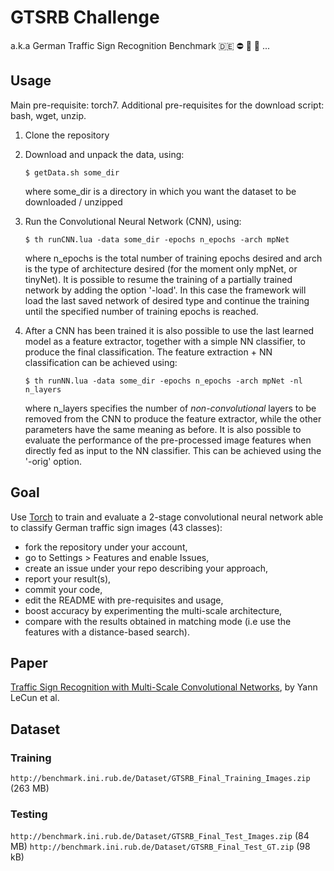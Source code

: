 # GTSRB Challenge

a.k.a German Traffic Sign Recognition Benchmark :de: :no_entry: :no_bicycles:
:no_entry_sign: ...

## Usage
Main pre-requisite: torch7. Additional pre-requisites for the download script: bash, wget, unzip. 

1. Clone the repository
2. Download and unpack the data, using:

	`$ getData.sh some_dir`

   where some_dir is a directory in which you want the dataset to be downloaded / unzipped
3. Run the Convolutional Neural Network (CNN), using:

	`$ th runCNN.lua -data some_dir -epochs n_epochs -arch mpNet`

   where n_epochs is the total number of training epochs desired and arch is the type of architecture desired (for the moment only mpNet, or tinyNet).
   It is possible to resume the training of a partially trained network by adding the option '-load'. In this case the framework will load the last 
   saved network of desired type and continue the training until the specified number of training epochs is reached.
4. After a CNN has been trained it is also possible to use the last learned model as a feature extractor, together with a simple NN classifier, to produce the final classification.
   The feature extraction + NN classification can be achieved using:

   `$ th runNN.lua -data some_dir -epochs n_epochs -arch mpNet -nl n_layers`   
   
   where n_layers specifies the number of *non-convolutional* layers to be removed from the CNN to produce the feature extractor, while the other parameters have the same meaning as before.
   It is also possible to evaluate the performance of the pre-processed image features when directly fed as input to the NN classifier. This can be achieved using the '-orig' option.
   
## Goal

Use [Torch](http://torch.ch/) to train and evaluate a 2-stage convolutional
neural network able to classify German traffic sign images (43 classes):

* fork the repository under your account,
* go to Settings > Features and enable Issues,
* create an issue under your repo describing your approach,
* report your result(s),
* commit your code,
* edit the README with pre-requisites and usage,
* boost accuracy by experimenting the multi-scale architecture,
* compare with the results obtained in matching mode (i.e use the features with a distance-based search).

## Paper

[Traffic Sign Recognition with Multi-Scale Convolutional Networks](http://computer-vision-tjpn.googlecode.com/svn/trunk/documentation/reference_papers/2-sermanet-ijcnn-11-mscnn.pdf), by Yann LeCun et al.

## Dataset

### Training

`http://benchmark.ini.rub.de/Dataset/GTSRB_Final_Training_Images.zip` (263 MB)

### Testing

`http://benchmark.ini.rub.de/Dataset/GTSRB_Final_Test_Images.zip` (84 MB)
`http://benchmark.ini.rub.de/Dataset/GTSRB_Final_Test_GT.zip` (98 kB)
